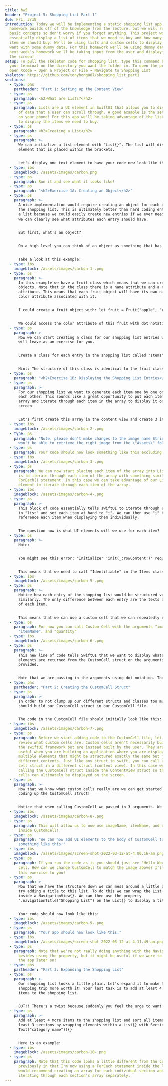 ```yaml
---
title: hw5
header: "Project 5: Shopping List Part 1"
due: Fri, 3/18
introduction: Today we will be implementing a static shopping list app! This
  homework builds off of the knowledge from the lecture, but we will recap the
  basic concepts so don't worry if you forgot anything. This project would
  essentially display a list of items that we need to buy and how many of each
  item we should buy. We'll be using lists and custom cells to display what we
  want with some dummy data. For this homework we'll be using dummy data but for
  next week's homework we'll be taking input from the user and displaying it on
  the screen!
setup: To pull the skeleton code for shopping list, type this command below into
  your terminal on the directory you want the folder in. To open the project,
  open Xcode → Open a Project or File → Navigate to Shopping List
skeleton: https://github.com/tonyhong007/shopping_list_part1
sections:
  - type: phs
    partheader: "Part 1: Setting up the Content View"
  - type: ps
    paragraph: <h2>What are Lists?</h2>
  - type: ps
    paragraph: Lists are a UI element in SwiftUI that allows you to display a table
      of data that a user can scroll through. A good example is the settings app
      on your phone! For this app we'll be taking advantage of the list element
      to display the items we need to buy.
  - type: ps
    paragraph: <h2>Creating a List</h2>
  - type: ps
    paragraph: >-
      We can initialize a list element with "List{}". The list will display any
      element that is placed within the brackets.


      Let's display one text element to have your code now look like this:
  - type: ibs
    imageblock: /assets/images/carbon.png
  - type: ps
    paragraph: Run it and see what it looks like!
  - type: ps
    paragraph: "<h2>Exercise 1A: Creating an Object</h2>"
  - type: ps
    paragraph: >-
      A nice implementation would require creating an object for each entry in
      the shopping list. This is ultimately better than hard coding entries into
      a list because we could easily create new entries if we ever needed to and
      we can clearly see what attributes each entry should have.


      But first, what's an object?


      On a high level you can think of an object as something that has its own attributes and functions associated with it. Note that an object can be defined as a class in swift. 


      Take a look at this example:
  - type: ibs
    imageblock: /assets/images/carbon-1-.png
  - type: ps
    paragraph: >-
      In this example we have a fruit class which means that we can create fruit
      objects. Note that in the class there is a name attribute and a color
      attribute. This means that each fruit object will have its own name and
      color attribute associated with it.


      I could create a fruit object with: let fruit = Fruit("apple", "red") which would initially call the init() function the class and return a new object!


      We could access the color attribute of this fruit with dot notation. Dot notation looks like this: fruit.color -> returns "red" and fruit.name -> returns "apple"!
  - type: ps
    paragraph: >-
      Now we can start creating a class for our shopping list entries which I
      will leave as an exercise for you.


      Create a class for each entry in the shopping list called "Items". The class should have 3 attributes: imageName (String), itemName (String), and quantity (String) and an init() function to initialize all 3 attributes, You can create the class above the content view struct and they must be separate from one another.


      Hint: The structure of this class is identical to the fruit class shown above!
  - type: ps
    paragraph: "<h2>Exercise 1B: Displaying the Shopping List Entries</h2>"
  - type: ps
    paragraph: >-
      For our shopping list we want to generate each item one by one on top of
      each other. This sounds like a great opportunity to put each item into an
      array and iterate through each item in the array to display it on the
      screen.


      Let's first create this array in the content view and create 3 item objects inside it.
  - type: ibs
    imageblock: /assets/images/carbon-2-.png
  - type: ps
    paragraph: "Note: please don't make changes to the image name String or else you
      won't be able to retrieve the right image from the \"Assets\" folder."
  - type: ps
    paragraph: Your code should now look something like this excluding the Items class.
  - type: ibs
    imageblock: /assets/images/carbon-3-.png
  - type: ps
    paragraph: We can now start placing each item of the array into List{}. Our goal
      is to iterate through each item of the array with something similar to a
      ForEach() statement. In this case we can take advantage of our List{}
      element to iterate through each item of the array.
  - type: ibs
    imageblock: /assets/images/carbon-4-.png
  - type: ps
    paragraph: >-
      This block of code essentially tells swiftUI to iterate through each item
      in "list" and set each item at hand to "i". We can then use "i" to
      reference each item when displaying them individually.


      The question now is what UI elements will we use for each item?
  - type: ps
    paragraph: >-
      Note:


      You might see this error: "Initializer 'init(_:rowContent:)' requires that 'Items' conform to 'Identifiable'"


      This means that we need to call "Identifiable" in the Items class in order for SwiftUI to uniquely identify every item when referencing it inside the list.
  - type: ibs
    imageblock: /assets/images/carbon-5-.png
  - type: ps
    paragraph: >-
      Notice how each entry of the shopping list would be structured very
      similarly. The only difference between each entry are the texts and images
      of each item. 


      This means that we can use a custom cell that we can repeatedly call on each item in the array. This would ultimately allow us to efficiently add more entries to the shopping list when needed and we don't have to hard code anything!
  - type: ps
    paragraph: For now you can call Custom Cell with the arguments "imageName",
      "itemName", and "quantity"
  - type: ibs
    imageblock: /assets/images/carbon-6-.png
  - type: ps
    paragraph: >-
      This new line of code tells SwiftUI that we want to display whatever UI
      elements are returned from the CustomCell struct on the arguments
      provided.


      Note that we are passing in the arguments using dot notation. The code might also be erroring but this is fine because we haven't finished building the CustomCell struct!
  - type: phs
    partheader: "Part 2: Creating the CustomCell Struct"
  - type: ps
    paragraph: >-
      In order to not clump up our different structs and classes too much, we
      should build our CustomCell struct in our CustomCell file.


      The code in the CustomCell file should initially look like this:
  - type: ibs
    imageblock: /assets/images/carbon-7-.png
  - type: ps
    paragraph: Before we start adding code to the CustomCell file, let's quickly
      review what custom cells are. Custom cells aren't necessarily built into
      the swiftUI framework but are instead built by the user. They are super
      useful when you are building an application where you are displaying
      multiple elements that might be structured exactly the same but just with
      different contents. Just like any struct in swift, you can call a custom
      cell struct in a different struct (content view). In this case we are
      calling the CustomCell struct inside the ContentView struct so the custom
      cells can ultimately be displayed on the screen.
  - type: ps
    paragraph: >-
      Now that we know what custom cells really are we can get started with
      coding up the CustomCell struct!


      Notice that when calling CustomCell we passed in 3 arguments. We need to make sure that these 3 arguments can be initialized inside CustomCell. We can do this by simply declaring the three variables above the body.
  - type: ibs
    imageblock: /assets/images/carbon-8-.png
  - type: ps
    paragraph: This will allow us to now use imageName, itemName, and quantity
      inside CustomCell!
  - type: ps
    paragraph: "We can now add UI elements to the body of CustomCell to create
      something like this:"
  - type: ibs
    imageblock: /assets/images/screen-shot-2022-03-12-at-4.00.16-am.png
  - type: ps
    paragraph: If you run the code as is you should just see "Hello World" in each
      cell. How can we change CustomCell to match the image above? I'll leave
      this exercise to you!
  - type: ps
    paragraph: >-
      Now that we have the structure down we can mess around a little bit. Let's
      try adding a title to this list. To do this we can wrap the List{} element
      inside a NavigationView{}. We can then use the property
      ".navigationTitle("Shopping List") on the List{} to display a title


      Your code should now look like this:
  - type: ibs
    imageblock: /assets/images/carbon-9-.png
  - type: ps
    paragraph: "Your app should now look like this:"
  - type: ibs
    imageblock: /assets/images/screen-shot-2022-03-12-at-4.11.49-am.png
  - type: ps
    paragraph: Note that we're not really doing anything with the NavigationView
      besides using the property, but it might be useful if we were to expand
      the app later on!
  - type: phs
    partheader: "Part 3: Expanding the Shopping List"
  - type: ps
    paragraph: >-
      Our shopping list looks a little plain. Let's expand it to make the
      shopping trip more worth it! Your last task is to add at least 4 more
      items to the shopping list.


      BUT!! There's a twist because suddenly you feel the urge to want the app to split your shopping list into different categories (fruits, vegetables, etc.)
  - type: ps
    paragraph: >-
      Add at least 4 more items to the shopping list and sort all items into at
      least 3 sections by wrapping elements within a List{} with Section(header:
      Text("category name")){}


      Here is an example:
  - type: ibs
    imageblock: /assets/images/carbon-10-.png
  - type: ps
    paragraph: Note that this code looks a little different from the code used
      previously in that I'm now using a ForEach statement inside the list. I
      would recommend creating an array for each individual section and
      iterating through each section's array separately.
---
```

